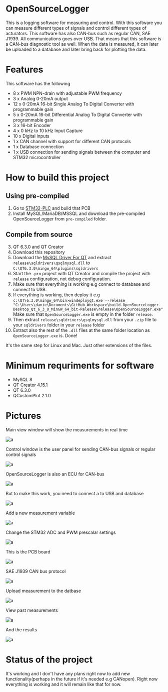 # OpenSourceLogger

This is a logging software for measuring and control. With this software you can measure different types of signals and control different types of acturators. This software has also CAN-bus such as regular CAN, SAE J1939. All communications goes over USB. That means that this software 
is a CAN-bus diagnostic tool as well. When the data is measured, it can later be uploaded to a database and later bring back for plotting the data.

# Features

This software has the following

 * 8 x PWM NPN-drain with adjustable PWM frequency
 * 3 x Analog 0-20mA output
 * 12 x 0-20mA 16-bit Single Analog To Digital Converter with programmable gain
 * 5 x 0-20mA 16-bit Differential Analog To Digital Converter with programmable gain
 * 3 x 16-bit Encoder
 * 4 x 0 kHz to 10 kHz Input Capture
 * 10 x Digital inputs
 * 1 x CAN channel with support for different CAN protocols
 * 1 x Database connection
 * 1 x USB connection for sending signals between the computer and STM32 microcontroller

# How to build this project

## Using pre-compiled
1. Go to [STM32-PLC](https://github.com/DanielMartensson/STM32-PLC) and build that PCB
2. Install MySQL/MariaDB/MSSQL and download the pre-compiled OpenSourceLogger from `pre-compiled` folder.

## Compile from source
3. QT 6.3.0 and QT Creator
4. Download this repository
5. Download the [MySQL Driver For QT](https://github.com/thecodemonkey86/qt_mysql_driver) and extract `release\sqldrivers\qsqlmysql.dll` to `C:\QT6.3.0\mingw_64\plugins\sqldrivers`
6. Start the `.pro` project with QT Creator and compile the project with `release` configuration, not debug configuration.
7. Make sure that everything is working e.g connect to database and connect to USB. 
8. If everything is working, then deploy it e.g `c:\QT\6.3.0\mingw_64\bin>windeployqt.exe --release "C:\Users\danie\Documents\GitHub-Workspace\build-OpenSourceLogger-Desktop_Qt_6_3_0_MinGW_64_bit-Release\release\OpenSourceLogger.exe"` Make sure that `OpenSourceLogger.exe` is empty in the folder `release`.
9. Then extract `release\sqldrivers\qsqlmysql.dll` from your `.zip` file to your `sqldrivers` folder in your `release` folder
10. Extract also the rest of the `.dll` files at the same folder location as `OpenSourceLogger.exe` is. Done!

It's the same step for Linux and Mac. Just other extensions of the files.

# Minimum requriments for software

- MySQL 8
- QT Creator 4.15.1
- QT 6.3.0
- QCustomPlot 2.1.0

# Pictures

Main view window will show the measurements in real time

![a](https://raw.githubusercontent.com/DanielMartensson/OpenSourceLogger-Qt/main/pictures/MainView.png)

Control window is the user panel for sending CAN-bus signals or regular control signals

![a](https://raw.githubusercontent.com/DanielMartensson/OpenSourceLogger-Qt/main/pictures/ControlWindow.PNG)

OpenSourceLogger is also an ECU for CAN-bus

![a](https://raw.githubusercontent.com/DanielMartensson/OpenSourceLogger-Qt/main/pictures/CANSettingsWindow.PNG)

But to make this work, you need to connect a to USB and database

![a](https://raw.githubusercontent.com/DanielMartensson/OpenSourceLogger-Qt/main/pictures/ConnectionWindow.PNG)

Add a new measurement variable

![a](https://raw.githubusercontent.com/DanielMartensson/OpenSourceLogger-Qt/main/pictures/MeasurementListWindow.PNG)

Change the STM32 ADC and PWM prescalar settings

![a](https://raw.githubusercontent.com/DanielMartensson/OpenSourceLogger-Qt/main/pictures/STM32Window.PNG)

This is the PCB board

![a](https://raw.githubusercontent.com/DanielMartensson/OpenSourceLogger-Qt/main/pictures/PCB.PNG)

SAE J1939 CAN bus protocol

![a](https://raw.githubusercontent.com/DanielMartensson/OpenSourceLogger-Qt/main/pictures/SaeJ1939.PNG)

Upload measurement to the datbase

![a](https://raw.githubusercontent.com/DanielMartensson/OpenSourceLogger-Qt/main/pictures/UploadWindow.PNG)

View past measurements

![a](https://raw.githubusercontent.com/DanielMartensson/OpenSourceLogger-Qt/main/pictures/ViewWindow.PNG)

And the results

![a](https://raw.githubusercontent.com/DanielMartensson/OpenSourceLogger-Qt/main/pictures/FromDatabase.PNG)

# Status of the project
It's working and I don't have any plans right now to add new functionality(perhaps in the future if it's needed e.g CANopen). Right now everything is working and it will remain like that for now.
